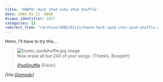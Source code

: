 ```yaml
---
title: 'HOWTO: Hack iPod into iPod Shuffle'
date: 2005-01-12 -0800
disqus_identifier: 1857
categories: []
redirect_from: "/archive/2005/01/11/howto-hack-ipod-into-ipod-shuffle.aspx/"
---
```


Hmm, I'll have to try this...

> ![howto\_ipodshuffle.jpg
> image](http://www.gizmodo.com/gadgets/images/howto_ipodshuffle.jpg)\
> Now erase all but 240 of your songs. (*Thanks, Boogah!*)
>
> [iPodShuffle](http://www.flickr.com/photos/mhusson/3253841/) [Flickr]

*[Via
[Gizmodo](http://www.gizmodo.com/gadgets/portable-media/ipod/howto-hack-ipod-into-ipod-shuffle-029509.php)]*

